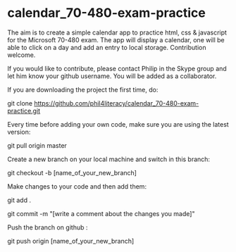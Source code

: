 # calendar_70-480-exam-practice

The aim is to create a simple calendar app to practice html, css & javascript for the Microsoft 70-480 exam. The app will display a calendar, one will be able to click on a day and add an entry to local storage. Contribution welcome.

If you would like to contribute, please contact Philip in the Skype group and let him know your github username. You will be added as a collaborator.

If you are downloading the project the first time, do:

git clone https://github.com/phil4literacy/calendar_70-480-exam-practice.git

Every time before adding your own code, make sure you are using the latest version:

git pull origin master

Create a new branch on your local machine and switch in this branch:

git checkout -b [name_of_your_new_branch]

Make changes to your code and then add them:

git add .

git commit -m "[write a comment about the changes you made]"

Push the branch on github :

git push origin [name_of_your_new_branch]